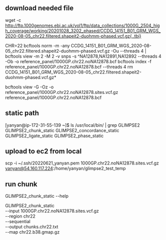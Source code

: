 ## download needed file

wget -c http://ftp.1000genomes.ebi.ac.uk/vol1/ftp/data_collections/1000G_2504_high_coverage/working/20201028_3202_phased/CCDG_14151_B01_GRM_WGS_2020-08-05_chr22.filtered.shapeit2-duohmm-phased.vcf.gz{,.tbi}


CHR=22
bcftools norm -m -any CCDG_14151_B01_GRM_WGS_2020-08-05_chr22.filtered.shapeit2-duohmm-phased.vcf.gz -Ou --threads 4 |
bcftools view -m 2 -M 2 -v snps -s ^NA12878,NA12891,NA12892 --threads 4 -Ob -o reference_panel/1000GP.chr22.noNA12878.bcf
bcftools index -f reference_panel/1000GP.chr22.noNA12878.bcf --threads 4
rm CCDG_14151_B01_GRM_WGS_2020-08-05_chr22.filtered.shapeit2-duohmm-phased.vcf.gz*

bcftools view -G -Oz -o reference_panel/1000GP.chr22.noNA12878.sites.vcf.gz reference_panel/1000GP.chr22.noNA12878.bcf

## static path
[yanyan@ip-172-31-55-139 ~]$ ls /usr/local/bin/ | grep GLIMPSE2
GLIMPSE2_chunk_static
GLIMPSE2_concordance_static
GLIMPSE2_ligate_static
GLIMPSE2_phase_static


## upload to ec2 from local 
scp -i ~/.ssh/20220621_yanyan.pem 1000GP.chr22.noNA12878.sites.vcf.gz yanyan@54.160.117.224:/home/yanyan/glimpse2_test_temp

## run chunk 
GLIMPSE2_chunk_static --help

GLIMPSE2_chunk_static \
--input 1000GP.chr22.noNA12878.sites.vcf.gz \
--region chr22 \
--sequential \
--output chunks.chr22.txt \
--map chr22.b38.gmap.gz